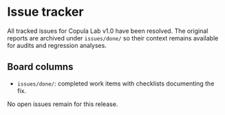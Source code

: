 # Issue tracker

All tracked issues for Copula Lab v1.0 have been resolved. The original
reports are archived under `issues/done/` so their context remains available
for audits and regression analyses.

## Board columns

- `issues/done/`: completed work items with checklists documenting the fix.

No open issues remain for this release.
